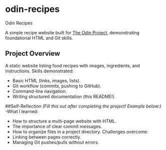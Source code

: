 # odin-recipes
 Odin Recipes

A simple recipe website built for [The Odin Project](https://www.theodinproject.com/), demonstrating foundational HTML and Git skills.

## Project Overview
 A static website listing food recipes with images, ingredients, and instructions.
Skills demonstrated:
  - Basic HTML (links, images, lists).
  - Git workflow (commits, pushing to GitHub).
  - Command-line navigation.
  - Writing structured documentation (this README!).

##Self-Reflection
*(Fill this out after completing the project! Example below:)*
-What I learned:
  - How to structure a multi-page website with HTML.
  - The importance of clear commit messages.
  - How to organize files in a project directory.
Challenges overcome:
  - Linking between pages correctly.
  - Managing Git pushes/pulls without errors.
